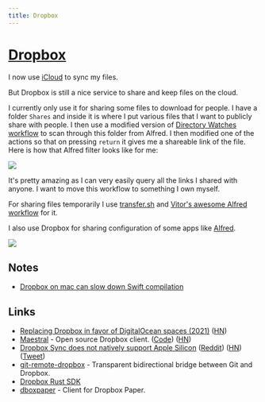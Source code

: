 ```yaml
---
title: Dropbox
---
```


# [Dropbox](https://www.dropbox.com)

I now use [iCloud](https://www.icloud.com/) to sync my files.

But Dropbox is still a nice service to share and keep files on the cloud.

I currently only use it for sharing some files to download for people. I have a folder `Shares` and inside it is where I put various files that I want to publicly share with people. I then use a modified version of [Directory Watches workflow](https://github.com/nikitavoloboev/small-workflows/blob/master/augmentations/Directory%20watches.alfredworkflow?raw=true) to scan through this folder from Alfred. I then modified one of the actions so that on pressing `return` it gives me a shareable link of the file. Here is how that Alfred filter looks like for me:

![](https://i.imgur.com/ipbEhil.png)

It's pretty amazing as I can very easily query all the links I shared with anyone. I want to move this workflow to something I own myself.

For sharing files temporarily I use [transfer.sh](https://transfer.sh) and [Vitor's awesome Alfred workflow](https://www.alfredforum.com/topic/5233-uploadfile-%E2%80%94-upload-files-and-directories-for-easy-sharing/) for it.

I also use Dropbox for sharing configuration of some apps like [Alfred](../macOS/apps/alfred/alfred.md).

![](https://i.imgur.com/F9nsqBn.png)

## Notes

- [Dropbox on mac can slow down Swift compilation](https://twitter.com/macguru17/status/1458037982435418119)

## Links

- [Replacing Dropbox in favor of DigitalOcean spaces (2021)](https://mitjafelicijan.com/replacing-dropbox-in-favor-of-digitalocean-spaces.html) ([HN](https://news.ycombinator.com/item?id=25909336))
- [Maestral](https://maestral.app/) - Open source Dropbox client. ([Code](https://github.com/samschott/maestral)) ([HN](https://news.ycombinator.com/item?id=30831214))
- [Dropbox Sync does not natively support Apple Silicon](https://twitter.com/mitchellh/status/1453394500848537605) ([Reddit](https://www.reddit.com/r/apple/comments/qh6or2/dropbox_doesnt_support_apple_silicon_natively_yet/)) ([HN](https://news.ycombinator.com/item?id=29026304)) ([Tweet](https://twitter.com/marcoarment/status/1453735403626766341))
- [git-remote-dropbox](https://github.com/anishathalye/git-remote-dropbox) - Transparent bidirectional bridge between Git and Dropbox.
- [Dropbox Rust SDK](https://github.com/dropbox/dropbox-sdk-rust)
- [dboxpaper](https://github.com/mattn/dboxpaper) - Client for Dropbox Paper.
